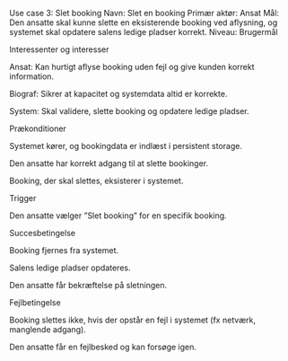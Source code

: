 Use case 3: Slet booking
Navn: Slet en booking
Primær aktør: Ansat
Mål: Den ansatte skal kunne slette en eksisterende booking ved aflysning, og systemet skal opdatere salens ledige pladser korrekt.
Niveau: Brugermål

Interessenter og interesser

Ansat: Kan hurtigt aflyse booking uden fejl og give kunden korrekt information.

Biograf: Sikrer at kapacitet og systemdata altid er korrekte.

System: Skal validere, slette booking og opdatere ledige pladser.

Prækonditioner

Systemet kører, og bookingdata er indlæst i persistent storage.

Den ansatte har korrekt adgang til at slette bookinger.

Booking, der skal slettes, eksisterer i systemet.

Trigger

Den ansatte vælger ”Slet booking” for en specifik booking.

Succesbetingelse

Booking fjernes fra systemet.

Salens ledige pladser opdateres.

Den ansatte får bekræftelse på sletningen.

Fejlbetingelse

Booking slettes ikke, hvis der opstår en fejl i systemet (fx netværk, manglende adgang).

Den ansatte får en fejlbesked og kan forsøge igen.